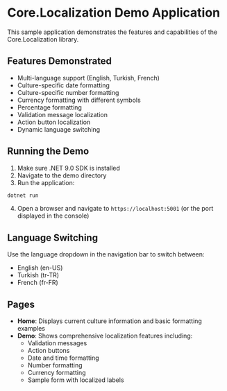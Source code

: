 # Core.Localization Demo Application

This sample application demonstrates the features and capabilities of the Core.Localization library.

## Features Demonstrated

- Multi-language support (English, Turkish, French)
- Culture-specific date formatting
- Culture-specific number formatting
- Currency formatting with different symbols
- Percentage formatting
- Validation message localization
- Action button localization
- Dynamic language switching

## Running the Demo

1. Make sure .NET 9.0 SDK is installed
2. Navigate to the demo directory
3. Run the application:

```bash
dotnet run
```

4. Open a browser and navigate to `https://localhost:5001` (or the port displayed in the console)

## Language Switching

Use the language dropdown in the navigation bar to switch between:
- English (en-US)
- Turkish (tr-TR)
- French (fr-FR)

## Pages

- **Home**: Displays current culture information and basic formatting examples
- **Demo**: Shows comprehensive localization features including:
  - Validation messages
  - Action buttons
  - Date and time formatting
  - Number formatting
  - Currency formatting
  - Sample form with localized labels
